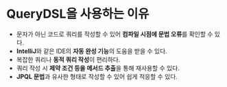 # QueryDSL을 사용하는 이유

- 문자가 아닌 코드로 쿼리를 작성할 수 있어 **컴파일 시점에 문법 오류**를 확인할 수 있다.
- **IntelliJ**와 같은 IDE의 **자동 완성 기능**의 도움을 받을 수 있다.
- 복잡한 쿼리나 **동적 쿼리 작성**이 편리하다.
- 쿼리 작성 시 **제약 조건 등을 메서드 추출**을 통해 재사용할 수 있다.
- **JPQL 문법**과 유사한 형태로 작성할 수 있어 쉽게 적응할 수 있다.
